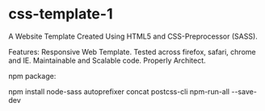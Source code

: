 # css-template-1
A Website Template Created Using HTML5 and CSS-Preprocessor (SASS).

Features:
Responsive Web Template.
Tested across firefox, safari, chrome and IE.
Maintainable and Scalable code.
Properly Architect.

npm package:

npm install node-sass autoprefixer concat postcss-cli npm-run-all --save-dev

